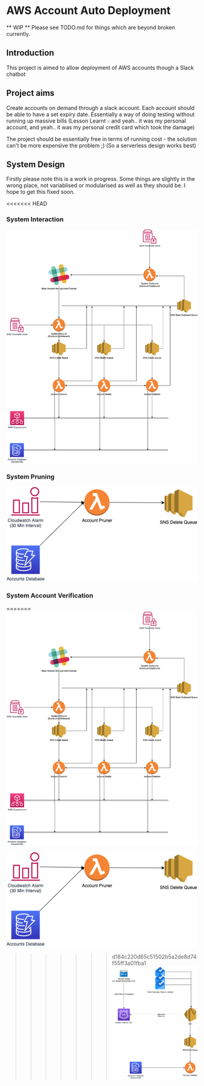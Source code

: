 # AWS Account Auto Deployment

** WIP ** 
Please see TODO.md for things which are beyond broken currently.

## Introduction

This project is aimed to allow deployment of AWS accounts though a Slack chatbot

## Project aims

Create accounts on demand through a slack account. Each account should be able to have a set expiry date. 
Essentially a way of doing testing without running up massive bills (Lesson Learnt - and yeah.. it was my personal account, and yeah.. it was my personal credit card which took the damage)

The project should be essentially free in terms of running cost - the solution can't be more expensive the problem ;)
(So a serverless design works best)

## System Design

Firstly please note this is a work in progress. Some things are slightly in the wrong place, not variablised or modularised as well as they should be.
I hope to get this fixed soon.

<<<<<<< HEAD
### System Interaction
![ System Interaction ](docs/images/aws-auto-account-interaction.png "System Interaction")

### System Pruning
![ System Pruning ](docs/images/aws-auto-account-backend-pruning.png "System Pruning")

### System Account Verification
=======
![ System Interaction ](docs/images/aws-auto-account-interaction.png "System Interaction")

![ System Pruning ](docs/images/aws-auto-account-backend-pruning.png "System Pruning")

>>>>>>> d184c220d65c51502b5a2de8d74f55ff3a01fba1
![ System Account Verification ](docs/images/aws-auto-account-backend-verify-account.png "System Account Verification")